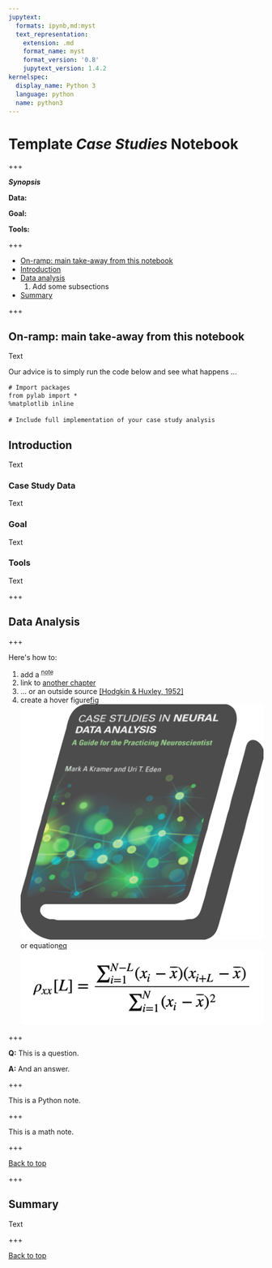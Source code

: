 ```yaml
---
jupytext:
  formats: ipynb,md:myst
  text_representation:
    extension: .md
    format_name: myst
    format_version: '0.8'
    jupytext_version: 1.4.2
kernelspec:
  display_name: Python 3
  language: python
  name: python3
---
```


<a id="top"></a> 

# Template *Case Studies* Notebook

+++

<div class="question">
    
_**Synopsis**_ 

**Data:** 


**Goal:** 


**Tools:** 
    
</div>

+++

* [On-ramp: main take-away from this notebook](#onramp)
* [Introduction](#introduction)
* [Data analysis](#data-analysis)
    1. Add some subsections
* [Summary](#summary)

+++

<a id="onramp"></a>

## On-ramp: main take-away from this notebook
Text

Our advice is to simply run the code below and see what happens ...

```{code-cell} ipython3
# Import packages
from pylab import *           
%matplotlib inline

# Include full implementation of your case study analysis
```

<a id="introduction"></a>

## Introduction

Text

### Case Study Data

Text

### Goal

Text

### Tools

Text

+++

<a id="data-analysis"></a>
       
## Data Analysis

+++

Here's how to:

1. add a <sup><abbr title="The biophysical mechanisms that produce a spike support this statement. After generating a spike, the neuron experiences a refractory period typically lasting a few milliseconds, in which generating a subsequent spike is very unlikely.">note</abbr></sup>
1. link to <a href="01" rel="local">another chapter</a>
1. ... or an outside source <a href="https://doi.org/10.1113/jphysiol.1952.sp004764" rel="external">[Hodgkin & Huxley, 1952]</a>
1. create a hover figure<a href="#top" class="sup">fig<img src="_config/logo/logo.png"></a> or equation<a href="#introduction" class="sup">eq<img src="imgs/eq5.png"></a>

+++

<div class="question">

**Q:** This is a question.

**A:** And an answer.

</div>

+++

<div class="python-note">

This is a Python note.

</div>

+++

<div class="math-note">

This is a math note.
    
</div>

+++

[Back to top](#top)

+++

<a id="summary"></a>

## Summary

Text

+++

[Back to top](#top)
